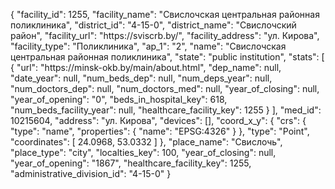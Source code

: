 {
    "facility_id": 1255,
    "facility_name": "Свислочская центральная районная поликлиника",
    "district_id": "4-15-0",
    "district_name": "Свислочский район",
    "facility_url": "https:\/\/sviscrb.by\/",
    "facility_address": "ул. Кирова",
    "facility_type": "Поликлиника",
    "ap_1": "2",
    "name": "Свислочская центральная районная поликлиника",
    "state": "public institution",
    "stats": [
        {
            "url": "https:\/\/minsk-okb.by\/main\/about.html",
            "dep_name": null,
            "date_year": null,
            "num_beds_dep": null,
            "num_deps_year": null,
            "num_doctors_dep": null,
            "num_doctors_med": null,
            "year_of_closing": null,
            "year_of_opening": "0",
            "beds_in_hospital_key": 618,
            "num_beds_facility_year": null,
            "healthcare_facility_key": 1255
        }
    ],
    "med_id": 10215604,
    "address": "ул. Кирова",
    "devices": [],
    "coord_x_y": {
        "crs": {
            "type": "name",
            "properties": {
                "name": "EPSG:4326"
            }
        },
        "type": "Point",
        "coordinates": [
            24.0968,
            53.0332
        ]
    },
    "place_name": "Свислочь",
    "place_type": "city",
    "localties_key": 100,
    "year_of_closing": null,
    "year_of_opening": "1867",
    "healthcare_facility_key": 1255,
    "administrative_division_id": "4-15-0"
}